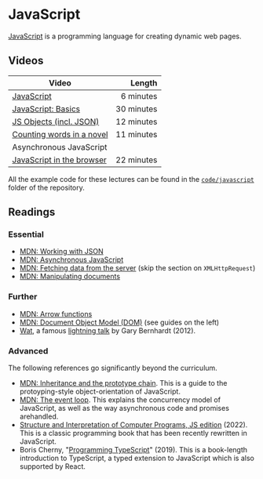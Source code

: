 #  JavaScript

[JavaScript](https://developer.mozilla.org/en-US/docs/Web/JavaScript) is a programming language for creating dynamic web pages.


## Videos

| Video | Length |
|-------|-------:|
| [JavaScript](https://web.microsoftstream.com/video/254b5d16-7989-41bf-a7ff-f854443e4ff9) | 6 minutes |
| [JavaScript: Basics](https://web.microsoftstream.com/video/43d4137d-21d2-4846-9bcb-59b769a793ca) | 30 minutes |
| [JS Objects (incl. JSON)](https://web.microsoftstream.com/video/a7b9c1dc-c400-442f-b2c7-9bcb246420f3) | 12 minutes |
| [Counting words in a novel](https://web.microsoftstream.com/video/0ad0c7c3-334f-44f7-b91d-7ecd9bcaab62) | 11 minutes |
| Asynchronous JavaScript | |
| [JavaScript in the browser](https://web.microsoftstream.com/video/bb8f121f-af7f-4675-bc58-5aac466f110d) | 22 minutes |

All the example code for these lectures can be found in the
[`code/javascript`](https://github.com/cs-uob/COMSM0085/tree/master/code/javascript)
folder of the repository.

## Readings

### Essential

* [MDN: Working with JSON](https://developer.mozilla.org/en-US/docs/Glossary/JSON)
* [MDN: Asynchronous JavaScript](https://developer.mozilla.org/en-US/docs/Learn/JavaScript/Asynchronous/)
* [MDN: Fetching data from the server](https://developer.mozilla.org/en-US/docs/Web/API/Fetch_API) (skip the section on `XMLHttpRequest`)
* [MDN: Manipulating documents](https://developer.mozilla.org/en-US/docs/Learn/JavaScript/Client-side_web_APIs/Manipulating_documents)

### Further

* [MDN: Arrow functions](https://developer.mozilla.org/en-US/docs/Web/JavaScript/Reference/Functions/Arrow_functions)
* [MDN: Document Object Model (DOM)](https://developer.mozilla.org/en-US/docs/Web/API/Document_Object_Model) (see guides on the left)
* [Wat](https://www.destroyallsoftware.com/talks/wat), a famous [lightning
  talk](https://en.wikipedia.org/wiki/Lightning_talk) by Gary Bernhardt (2012).

### Advanced

The following references go significantly beyond the curriculum.

* [MDN: Inheritance and the prototype chain](https://developer.mozilla.org/en-US/docs/Web/JavaScript/Inheritance_and_the_prototype_chain). This is a guide to the protoyping-style object-orientation of JavaScript.
* [MDN: The event loop](https://developer.mozilla.org/en-US/docs/Web/JavaScript/EventLoop). This explains the concurrency model of JavaScript, as well as the way asynchronous code and promises arehandled.
* [Structure and Interpretation of Computer Programs, JS edition](https://sourceacademy.org/sicpjs/) (2022). This is a classic programming book that has been recently rewritten in JavaScript.
* Boris Cherny, "[Programming TypeScript](https://bris.on.worldcat.org/oclc/1099253345)" (2019). This is a book-length introduction to TypeScript, a typed extension to JavaScript which is also supported by React.
